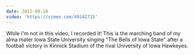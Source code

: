 ```yaml
---
date: 2012-09-10
video: 'https://vimeo.com/49142715'
---
```


While I'm not _in_ this video, I recorded it! This is the marching band of my alma mater Iowa State University singing "The Bells of Iowa State" after a football victory in Kinnick Stadium of the rival University of Iowa Hawkeyes.
